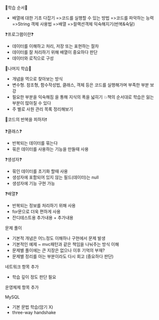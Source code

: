 📌학습 순서📌 
- 배열에 대한 기초 다잡기
=>코드를 실행할 수 있는 방법
=>코드를 파악하는 능력
=>String 객체 사용법
=>배열
=>컬랙션객체 익숙해지기(반복&숙달)

❓프로그램이란❓
- 데이터를 이해하고 처리, 저장 또는 표현하는 절차
- 데이터를 잘 처리하기 위해 배열이 중요하다 판단
- 데이터와 로직으로 구성

📌나머지 학습📌
- 개념을 역으로 찾아보는 방식
- 변수형. 참조형, 함수작성법, 클래스, 객체 등은 코드를 실행해가며 부족한 부분 보강
- 필요한 부분을 익숙해짐 을 통해 지식의 폭을 넓히기
💥책의 순서대로 학습은 잃는 부분이 많아질 수 있다
- 주 별로 사원 관리 목록 정리해보기

📑코드의 반복을 피하자❗

❓클래스❓
- 반복되는 데이터를 묶는다
- 묶은 데이터를 사용하는 기능을 만들때 사용

❓생성자❓
- 묶인 데이터를 초기화 할때 사용
- 생성자에 포함되어 있지 않는 필드(데이터)는 null
- 생성자에 기능 구현 가능

❓배열❓
- 반복되는 정보를 처리하기 위해 사용
- for문으로 더욱 편하게 사용
- 잔디테스트용 추가내용 + 추가내용

문제 풀이
- 기본적 개념은 어느정도 이해하나 구현에서 문제 발생
- 기본적인 예제 ~ mvc패턴과 같은 책임을 나눠주는 방식 이해 
- 문제별 풀이에는 큰 지장은 없으나 이후 기억의 부재?
- 문제별 정리를 아는 부분이라도 다시 회고 (중요하다 판단)

네트워크 항목 추가
 - 학습 깊이 정도 판단 필요

운영체제 항목 추가

MySQL
 - 기본 문법 학습(암기 X)
 - three-way handshake
